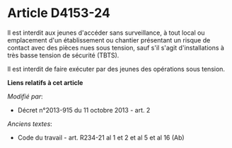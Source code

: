 # Article D4153-24

Il est interdit aux jeunes d'accéder sans surveillance, à tout local ou emplacement d'un établissement ou chantier présentant
un risque de contact avec des pièces nues sous tension, sauf s'il s'agit d'installations à très basse tension de sécurité
(TBTS). 

Il est interdit de faire exécuter par des jeunes des opérations sous tension.

**Liens relatifs à cet article**

_Modifié par_:

  - Décret n°2013-915 du 11 octobre 2013 - art. 2

_Anciens textes_:

  - Code du travail - art. R234-21 al 1 et 2 et al 5 et al 16 (Ab)
